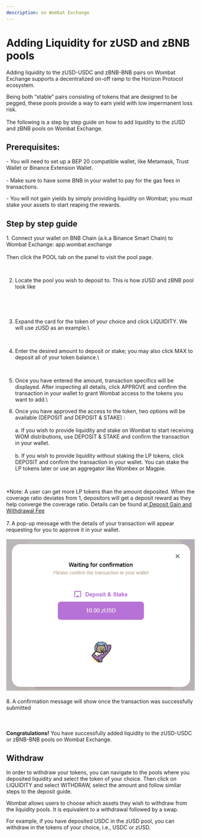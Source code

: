 ```yaml
---
description: on Wombat Exchange
---
```


# Adding Liquidity for zUSD and zBNB pools

Adding liquidity to the zUSD-USDC and zBNB-BNB pairs on Wombat Exchange supports a decentralized on-off ramp to the Horizon Protocol ecosystem.\
&#x20;

Being both “stable” pairs consisting of tokens that are designed to be pegged, these pools provide a way to earn yield with low impermanent loss risk.\
\
The following is a step by step guide on how to add liquidity to the zUSD and zBNB pools on Wombat Exchange.&#x20;

## **Prerequisites:**

\- You will need to set up a BEP 20 compatible wallet, like Metamask, Trust Wallet or Binance Extension Wallet.\
\
\- Make sure to have some BNB in your wallet to pay for the gas fees in transactions. &#x20;

\- You will not gain yields by simply providing liquidity on Wombat; you must stake your assets to start reaping the rewards.

## Step by step guide

1\. Connect your wallet on BNB Chain (a.k.a Binance Smart Chain) to Wombat Exchange: app.wombat.exchange\
\
Then click the POOL tab on the panel to visit the pool page.

<figure><img src="../../.gitbook/assets/Sin título.png" alt=""><figcaption></figcaption></figure>

2. Locate the pool you wish to deposit to. This is how zUSD and zBNB pool look like

<figure><img src="https://lh4.googleusercontent.com/PFOxDis2I0dUjoA8f27aiESE_9YGYVkq0_QaxdVlVPz0khtj0pPgqkq17iNtVDBbM3L33m2yf76lhGfA3KXPGT_uQPm8--EvsXYpYt1DA2SiKg_G98Fm8mf0nOvdSyf4hanYDfDlo3FmUDAt81jZrug" alt=""><figcaption></figcaption></figure>

<figure><img src="https://lh4.googleusercontent.com/v1KVPbd1mjMLIMrIuNE90yi6CMENbKf56b51dvWCYoHlxwOE2gEMZ9V5k9LZcxah7XnVD4YB-kTtfhKkn1UUsAQqkgMYhXpRVb6-eYnlXBPWIsGnm8d995umWURR0Zs3Q0pcTj9TJrntJJ0hRkWkwg4" alt=""><figcaption></figcaption></figure>

3.  Expand the card for the token of your choice and click LIQUIDITY. We will use zUSD as an example.\


    <figure><img src="https://lh6.googleusercontent.com/MC0e8cW-EvzqlxITlT1tXXwzCfLgCHUvop3TW13NqTzxZam1xb_xihffFpOO83LmoxZq4VkJkk0_zr6S5RjXd4-D2iL2psmpz9uyTyTRSiDFoaCmG3u0EP8FoCt_P7mpiffY8Rwyjq6sGJuWTPWV9ls" alt=""><figcaption></figcaption></figure>
4.  Enter the desired amount to deposit or stake; you may also click MAX to deposit all of your token balance.\


    <figure><img src="https://lh6.googleusercontent.com/YOG-7MhDhfv5KKOuo_Etx52ZHLPhksMxH4GLsf_PjMYhvfunYZBxvnSxr07TZpkyg6G9ieaf9cFjSgWpRG4sAm9-z_vBzoXGWTohJGcHn0Vj4jlKwklffH601kRaeF9Ry7XB9bTIeBKyI0YOm4YTqyI" alt=""><figcaption></figcaption></figure>
5. Once you have entered the amount, transaction specifics will be displayed. After inspecting all details, click APPROVE and confirm the transaction in your wallet to grant Wombat access to the tokens you want to add.\

6. Once you have approved the access to the token, two options will be available (DEPOSIT and DEPOSIT & STAKE) :\
   \
   a. If you wish to provide liquidity and stake on Wombat to start receiving WOM distributions, use DEPOSIT & STAKE and confirm the transaction in your wallet.\
   \
   b. If you wish to provide liquidity without staking the LP tokens, click DEPOSIT and confirm the transaction in your wallet. You can stake the LP tokens later or use an aggregator like Wombex or Magpie.

<figure><img src="https://lh5.googleusercontent.com/z_dyHV4Zz4nOJYgvRDNyu9agCOvB3t7HYT05_71PzTfNHNRxZUQVWIKGhE_xe51OYW7TAa83HjhnfbqPu_tjJ-d2BUENBhroqef3JUwQiv4npEYldnvB-_I37-kKfCaUb4uoAIyXqmqtnVBMDJoSKGM" alt=""><figcaption></figcaption></figure>

\*Note: A user can get more LP tokens than the amount deposited. When the coverage ratio deviates from 1, depositors will get a deposit reward as they help converge the coverage ratio. Details can be found at[ Deposit Gain and Withdrawal Fee](https://docs.wombat.exchange/docs/concepts/fees/deposit-gain-and-withdrawal-fee)​\
\
7\. A pop-up message with the details of your transaction will appear requesting for you to approve it in your wallet.\
\
![](../../.gitbook/assets/image.png)\
&#x20;\
8\. A confirmation message will show once the transaction was successfully submitted\
\
<img src="https://lh6.googleusercontent.com/AzAkyKSAPZdKD6aicXIqCIdWqwh_HJjGFZiQc4o5Al-mXEiyPAfIegQJMamKsmyZ1JJKuQF8en5u633CyGvoCGYZonirN0D_41a7cITABDejA6LzFbT5xlsTcU4TeAbXlKnrO9mOXyfocKPZ-aRL7Po" alt="" data-size="original">\
\
**Congratulations!** You have successfully added liquidity to the zUSD-USDC or zBNB-BNB pools on Wombat Exchange.

## **Withdraw**

In order to withdraw your tokens, you can navigate to the pools where you deposited liquidity and select the token of your choice. Then click on LIQUIDITY and select WITHDRAW, select the amount and follow similar steps to the deposit guide.&#x20;

Wombat allows users to choose which assets they wish to withdraw from the liquidity pools. It is equivalent to a withdrawal followed by a swap.

For example, if you have deposited USDC in the zUSD pool, you can withdraw in the tokens of your choice, i.e., USDC or zUSD.

